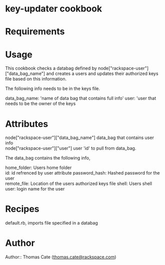 # key-updater cookbook

# Requirements

# Usage
This cookbook checks a databag defined by node["rackspace-user"]["data_bag_name"] and creates a users and updates their authorized keys file based on this information.

The following info needs to be in the keys file.

data_bag_name: 'name of data bag that contains full info'
user:          'user that needs to be the owner of the keys

# Attributes

node["rackspace-user"]["data_bag_name"] data_bag that contains user info  
node["rackspace-user"]["user"] user 'id' to pull from data_bag.

The data_bag contains the following info,

home_folder:    Users home folder	
id:             id refrenced by user attribute
password_hash:  Hashed password for the user	
remote_file:    Location of the users authorized keys file
shell:          Users shell
user:           login name for the user


# Recipes

default.rb, imports file specified in a databag

# Author

Author:: Thomas Cate (thomas.cate@rackspace.com)
